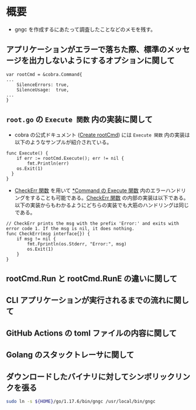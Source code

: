# 概要

- gngc を作成するにあたって調査したことなどのメモを残す。

## アプリケーションがエラーで落ちた際、標準のメッセージを出力しないようにするオプションに関して

```golang
var rootCmd = &cobra.Command{
...
    SilenceErrors: true,
	SilenceUsage:  true,
...
}
```

## `root.go` の `Execute 関数` 内の実装に関して

- cobra の公式ドキュメント ([Create rootCmd](https://cobra.dev/#create-rootcmd)) には `Execute 関数` 内の実装は以下のようなサンプルが紹介されている。

```golang
func Execute() {
    if err := rootCmd.Execute(); err != nil {
        fmt.Println(err)
    os.Exit(1)
  }
}
```

- [CheckErr 関数](https://github.com/spf13/cobra/blob/master/cobra.go#L211) を用いて [*Command の Execute 関数](https://github.com/spf13/cobra/blob/master/command.go#L901) 内のエラーハンドリングをすることも可能である。[CheckErr 関数](https://github.com/spf13/cobra/blob/master/cobra.go#L211) の内部の実装は以下である。以下の実装からもわかるようにどちらの実装でも大筋のハンドリングは同じである。

```golang
// CheckErr prints the msg with the prefix 'Error:' and exits with error code 1. If the msg is nil, it does nothing.
func CheckErr(msg interface{}) {
    if msg != nil {
        fmt.Fprintln(os.Stderr, "Error:", msg)
		os.Exit(1)
	}
}
```

## rootCmd.Run と rootCmd.RunE の違いに関して

## CLI アプリケーションが実行されるまでの流れに関して

## GitHub Actions の toml ファイルの内容に関して

## Golang のスタックトレーサに関して

## ダウンロードしたバイナリに対してシンボリックリンクを張る

```bash
sudo ln -s ${HOME}/go/1.17.6/bin/gngc /usr/local/bin/gngc
```
